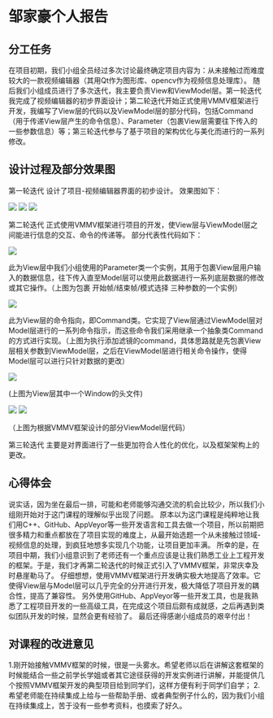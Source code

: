 # 邹家豪个人报告

## 分工任务

在项目初期，我们小组全员经过多次讨论最终确定项目内容为：从未接触过而难度较大的一款视频编辑器（其用Qt作为图形库、opencv作为视频信息处理库）。
随后我们小组成员进行了多次迭代，我主要负责View和ViewModel层。第一轮迭代我完成了视频编辑器的初步界面设计；第二轮迭代开始正式使用VMMV框架进行开发，我编写了View层的代码以及ViewModel层的部分代码，包括Command（用于传递View层产生的命令信息）、Parameter（包裹View层需要往下传入的一些参数信息）等；第三轮迭代参与了基于项目的架构优化与美化而进行的一系列修改。

## 设计过程及部分效果图

第一轮迭代
设计了项目-视频编辑器界面的初步设计。
效果图如下：

![](https://github.com/Waffle-Liu/MiniPremiere/raw/master/document/imgs_folder/Z1.png)
![](https://raw.githubusercontent.com/Waffle-Liu/MiniPremiere/blob/master/document/imgs_folder/Z2.PNG)
![](https://raw.githubusercontent.com/Waffle-Liu/MiniPremiere/blob/master/document/imgs_folder/Z3.PNG)

第二轮迭代
正式使用VMMV框架进行项目的开发，使View层与ViewModel层之间能进行信息的交互、命令的传递等。
部分代表性代码如下：

![](https://raw.githubusercontent.com/Waffle-Liu/MiniPremiere/blob/master/document/imgs_folder/Z4.PNG)

此为View层中我们小组使用的Parameter类一个实例，其用于包裹View层用户输入的数据信息，往下传入直至Model层可以使用此数据进行一系列底层数据的修改或其它操作。（上图为包裹 开始帧/结束帧/模式选择 三种参数的一个实例）

![](https://raw.githubusercontent.com/Waffle-Liu/MiniPremiere/blob/master/document/imgs_folder/Z5.PNG)

此为View层的命令指向，即Command类。它实现了View层通过ViewModel层对Model层进行的一系列命令指示，而这些命令我们采用继承一个抽象类Command的方式进行实现。（上图为执行添加滤镜的command，具体思路就是先包裹View层相关参数到ViewModel层，之后在ViewModel层进行相关命令操作，使得Model层可以进行只针对数据的更改）

![](https://raw.githubusercontent.com/Waffle-Liu/MiniPremiere/blob/master/document/imgs_folder/Z6.PNG)

(上图为View层其中一个Window的头文件)

![](https://raw.githubusercontent.com/Waffle-Liu/MiniPremiere/blob/master/document/imgs_folder/Z7.PNG)
![](https://raw.githubusercontent.com/Waffle-Liu/MiniPremiere/blob/master/document/imgs_folder/Z8.PNG)

（上图为根据VMMV框架设计的部分ViewModel层代码）

第三轮迭代
主要是对界面进行了一些更加符合人性化的优化，以及框架架构上的更改。

## 心得体会

说实话，因为坐在最后一排，可能和老师能够沟通交流的机会比较少，所以我们小组刚开始对于这门课程的理解似乎出现了问题。
原本以为这门课程是纯粹地让我们用C++、GitHub、AppVeyor等一些开发语言和工具去做一个项目，所以前期把很多精力和重点都放在了项目实现的难度上，从最开始选题一个从未接触过领域-视频信息的处理，到疯狂地想多实现几个功能，让项目更加丰满。
所幸的是，在项目中期，我们小组意识到了老师还有一个重点应该是让我们熟悉工业上工程开发的框架。于是，我们才再第二轮迭代的时候正式引入了VMMV框架，非常庆幸及时悬崖勒马了。
仔细想想，使用VMMV框架进行开发确实极大地提高了效率。它使得View层与Model层可以几乎完全的分开进行开发，极大降低了项目开发的耦合性，提高了兼容性。
另外使用GitHub、AppVeyor等一些开发工具，也是我熟悉了工程项目开发的一些高级工具，在完成这个项目后颇有成就感，之后再遇到类似团队开发的时候，显然会更有经验了。
最后还得感谢小组成员的艰辛付出！

## 对课程的改进意见

1.刚开始接触VMMV框架的时候，很是一头雾水。希望老师以后在讲解这套框架的时候能结合一些之前学长学姐或者其它途径获得的开发实例进行讲解，并能提供几个按照VMMV框架开发的典型项目给到同学们，这样方便有利于同学们自学；
2.希望老师能在持续集成上给与一些帮助手册、或者典型例子什么的，因为我们小组在持续集成上，苦于没有一些参考资料，也摸索了好久。
